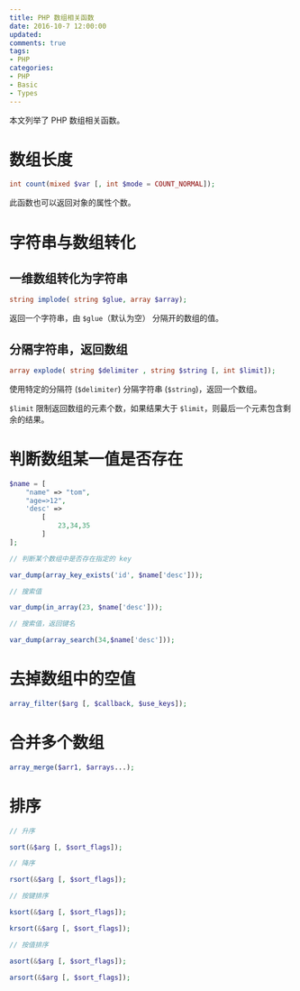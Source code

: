 ```yaml
---
title: PHP 数组相关函数
date: 2016-10-7 12:00:00
updated:
comments: true
tags:
- PHP
categories:
- PHP
- Basic
- Types
---
```


本文列举了 PHP 数组相关函数。

<!--more-->

# 数组长度

```php
int count(mixed $var [, int $mode = COUNT_NORMAL]);
```

此函数也可以返回对象的属性个数。

# 字符串与数组转化

## 一维数组转化为字符串

```php
string implode( string $glue, array $array);
```

返回一个字符串，由 `$glue`（默认为空） 分隔开的数组的值。

## 分隔字符串，返回数组

```php
array explode( string $delimiter , string $string [, int $limit]);
```

使用特定的分隔符 (`$delimiter`) 分隔字符串 (`$string`)，返回一个数组。

`$limit` 限制返回数组的元素个数，如果结果大于 `$limit`，则最后一个元素包含剩余的结果。

# 判断数组某一值是否存在

```php
$name = [
    "name" => "tom",
    "age=>12",
    'desc' =>
        [
            23,34,35
        ]
];

// 判断某个数组中是否存在指定的 key

var_dump(array_key_exists('id', $name['desc']));

// 搜索值

var_dump(in_array(23, $name['desc']));

// 搜索值，返回键名

var_dump(array_search(34,$name['desc']));
```

# 去掉数组中的空值

```php
array_filter($arg [, $callback, $use_keys]);
```

# 合并多个数组

```php
array_merge($arr1, $arrays...);
```

# 排序

```php
// 升序

sort(&$arg [, $sort_flags]);

// 降序

rsort(&$arg [, $sort_flags]);

// 按键排序

ksort(&$arg [, $sort_flags]);

krsort(&$arg [, $sort_flags]);

// 按值排序

asort(&$arg [, $sort_flags]);

arsort(&$arg [, $sort_flags]);
```
